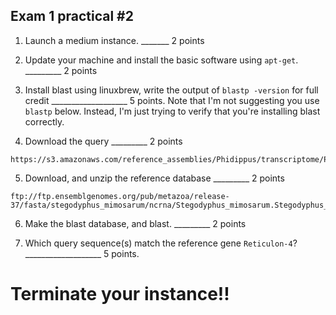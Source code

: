 Exam 1 practical #2
--

1. Launch a medium instance.  _______ 2 points


2. Update your machine and install the basic software using ``apt-get``. _________ 2 points



3. Install blast using linuxbrew, write the output of `blastp -version` for full credit ___________________ 5 points. Note that I'm not suggesting you use `blastp` below. Instead, I'm just trying to verify that you're installing blast correctly. 


4. Download the query _________ 2 points

```
https://s3.amazonaws.com/reference_assemblies/Phidippus/transcriptome/Phidippus.v1.0.0.fasta
```

5. Download, and unzip the reference database _________ 2 points

```
ftp://ftp.ensemblgenomes.org/pub/metazoa/release-37/fasta/stegodyphus_mimosarum/ncrna/Stegodyphus_mimosarum.Stegodyphus_mimosarum_v1.ncrna.fa.gz
```

6. Make the blast database, and blast. _________ 2 points


7. Which query sequence(s) match the reference gene `Reticulon-4`? ___________________ 5 points.

# Terminate your instance!!
